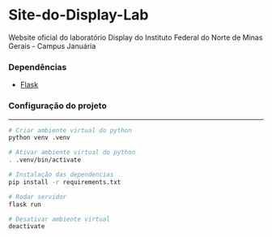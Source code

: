 # Site-do-Display-Lab
Website oficial do laboratório Display do Instituto Federal do Norte de Minas Gerais - Campus Januária

### Dependências
- [Flask](https://flask.palletsprojects.com/en/2.3.x/)

### Configuração do projeto
---
```bash
# Criar ambiente virtual do python
python venv .venv

# Ativar ambiente virtual do python
. .venv/bin/activate

# Instalação das dependencias
pip install -r requirements.txt

# Rodar servidor
flask run

# Desativar ambiente virtual
deactivate
```
